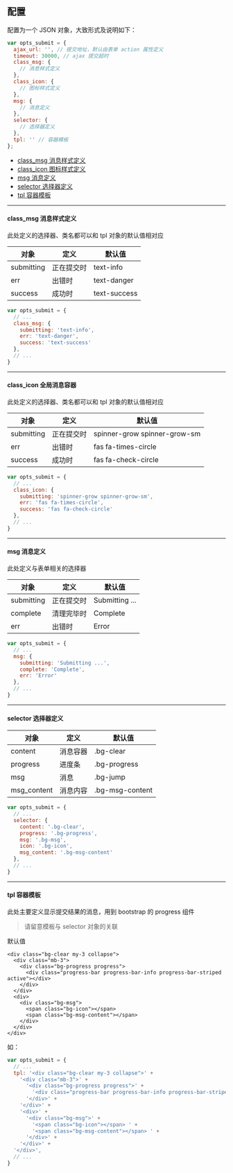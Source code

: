 ## 配置

配置为一个 JSON 对象，大致形式及说明如下：

``` javascript
var opts_submit = {
  ajax_url: '', // 提交地址，默认由表单 action 属性定义
  timeout: 30000, // ajax 提交超时
  class_msg: {
    // 消息样式定义
  },
  class_icon: {
    // 图标样式定义
  },
  msg: {
    // 消息定义
  },
  selector: {
    // 选择器定义
  },
  tpl: '' // 容器模板
};
```

* [class_msg 消息样式定义](#class_msg)
* [class_icon 图标样式定义](#class_icon)
* [msg 消息定义](#msg)
* [selector 选择器定义](#selector)
* [tpl 容器模板](#tpl)

----------

<span id="class_msg"></span>

#### class_msg 消息样式定义

此处定义的选择器、类名都可以和 tpl 对象的默认值相对应

| 对象 | 定义 | 默认值 |
| - | - | - |
| submitting | 正在提交时 | text-info |
| err | 出错时 | text-danger |
| success | 成功时 | text-success |

``` javascript
var opts_submit = {
  // ...
  class_msg: {
    submitting: 'text-info',
    err: 'text-danger',
    success: 'text-success'
  },
  // ...
}
```

----------

<span id="class_icon"></span>

#### class_icon 全局消息容器

此处定义的选择器、类名都可以和 tpl 对象的默认值相对应

| 对象 | 定义 | 默认值 |
| - | - | - |
| submitting | 正在提交时 | spinner-grow spinner-grow-sm |
| err | 出错时 | fas fa-times-circle |
| success | 成功时 | fas fa-check-circle |

``` javascript
var opts_submit = {
  // ...
  class_icon: {
    submitting: 'spinner-grow spinner-grow-sm',
    err: 'fas fa-times-circle',
    success: 'fas fa-check-circle'
  },
  // ...
}
```

----------

<span id="msg"></span>

#### msg 消息定义

此处定义与表单相关的选择器

| 对象 | 定义 | 默认值 |
| - | - | - |
| submitting | 正在提交时 | Submitting ... |
| complete | 清理完毕时 | Complete |
| err | 出错时 | Error |

``` javascript
var opts_submit = {
  // ...
  msg: {
    submitting: 'Submitting ...',
    complete: 'Complete',
    err: 'Error'
  },
  // ...
}
```

----------

<span id="selector"></span>

#### selector 选择器定义

| 对象 | 定义 | 默认值 |
| - | - | - |
| content | 消息容器 | .bg-clear |
| progress | 进度条 | .bg-progress |
| msg | 消息 | .bg-jump |
| msg_content | 消息内容 | .bg-msg-content |

``` javascript
var opts_submit = {
  // ...
  selector: {
    content: '.bg-clear',
    progress: '.bg-progress',
    msg: '.bg-msg',
    icon: '.bg-icon',
    msg_content: '.bg-msg-content'
  },
  // ...
}
```

----------

<span id="tpl"></span>

#### tpl 容器模板

此处主要定义显示提交结果的消息，用到 bootstrap 的 progress 组件

> 请留意模板与 selector 对象的关联

默认值

``` markup
<div class="bg-clear my-3 collapse">
  <div class="mb-3">
    <div class="bg-progress progress">
      <div class="progress-bar progress-bar-info progress-bar-striped active"></div>
    </div>
  </div>
  <div>
    <div class="bg-msg">
      <span class="bg-icon"></span>
      <span class="bg-msg-content"></span>
    </div>
  </div>
</div>
```
如：

``` javascript
var opts_submit = {
  // ...
  tpl: '<div class="bg-clear my-3 collapse">' +
    '<div class="mb-3">' +
      '<div class="bg-progress progress">' +
        '<div class="progress-bar progress-bar-info progress-bar-striped active"></div>' +
      '</div>' +
    '</div>' +
    '<div>' +
      '<div class="bg-msg">' +
        '<span class="bg-icon"></span> ' +
        '<span class="bg-msg-content"></span> ' +
      '</div>' +
    '</div>' +
  '</div>',
  // ...
}
```
